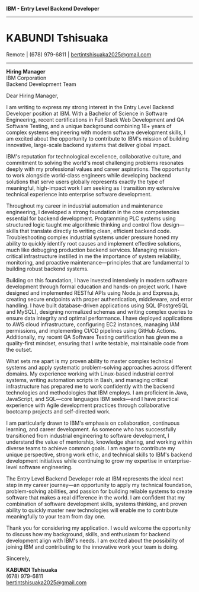 **IBM - Entry Level Backend Developer**

---

# KABUNDI Tshisuaka

Remote | (678) 979-6811 | bertintshisuaka2025@gmail.com

---

**Hiring Manager**  
IBM Corporation  
Backend Development Team  

Dear Hiring Manager,

I am writing to express my strong interest in the Entry Level Backend Developer position at IBM. With a Bachelor of Science in Software Engineering, recent certifications in Full Stack Web Development and QA Software Testing, and a unique background combining 18+ years of complex systems engineering with modern software development skills, I am excited about the opportunity to contribute to IBM's mission of building innovative, large-scale backend systems that deliver global impact.

IBM's reputation for technological excellence, collaborative culture, and commitment to solving the world's most challenging problems resonates deeply with my professional values and career aspirations. The opportunity to work alongside world-class engineers while developing backend solutions that serve users globally represents exactly the type of meaningful, high-impact work I am seeking as I transition my extensive technical experience into enterprise software development.

Throughout my career in industrial automation and maintenance engineering, I developed a strong foundation in the core competencies essential for backend development. Programming PLC systems using structured logic taught me algorithmic thinking and control flow design—skills that translate directly to writing clean, efficient backend code. Troubleshooting complex industrial systems under pressure honed my ability to quickly identify root causes and implement effective solutions, much like debugging production backend services. Managing mission-critical infrastructure instilled in me the importance of system reliability, monitoring, and proactive maintenance—principles that are fundamental to building robust backend systems.

Building on this foundation, I have invested intensively in modern software development through formal education and hands-on project work. I have designed and implemented RESTful APIs using Node.js and Express.js, creating secure endpoints with proper authentication, middleware, and error handling. I have built database-driven applications using SQL (PostgreSQL and MySQL), designing normalized schemas and writing complex queries to ensure data integrity and optimal performance. I have deployed applications to AWS cloud infrastructure, configuring EC2 instances, managing IAM permissions, and implementing CI/CD pipelines using GitHub Actions. Additionally, my recent QA Software Testing certification has given me a quality-first mindset, ensuring that I write testable, maintainable code from the outset.

What sets me apart is my proven ability to master complex technical systems and apply systematic problem-solving approaches across different domains. My experience working with Linux-based industrial control systems, writing automation scripts in Bash, and managing critical infrastructure has prepared me to work confidently with the backend technologies and methodologies that IBM employs. I am proficient in Java, JavaScript, and SQL—core languages IBM seeks—and I have practical experience with Agile development practices through collaborative bootcamp projects and self-directed work.

I am particularly drawn to IBM's emphasis on collaboration, continuous learning, and career development. As someone who has successfully transitioned from industrial engineering to software development, I understand the value of mentorship, knowledge sharing, and working within diverse teams to achieve common goals. I am eager to contribute my unique perspective, strong work ethic, and technical skills to IBM's backend development initiatives while continuing to grow my expertise in enterprise-level software engineering.

The Entry Level Backend Developer role at IBM represents the ideal next step in my career journey—an opportunity to apply my technical foundation, problem-solving abilities, and passion for building reliable systems to create software that makes a real difference in the world. I am confident that my combination of software development skills, systems thinking, and proven ability to quickly master new technologies will enable me to contribute meaningfully to your team from day one.

Thank you for considering my application. I would welcome the opportunity to discuss how my background, skills, and enthusiasm for backend development align with IBM's needs. I am excited about the possibility of joining IBM and contributing to the innovative work your team is doing.

Sincerely,

**KABUNDI Tshisuaka**  
(678) 979-6811  
bertintshisuaka2025@gmail.com

